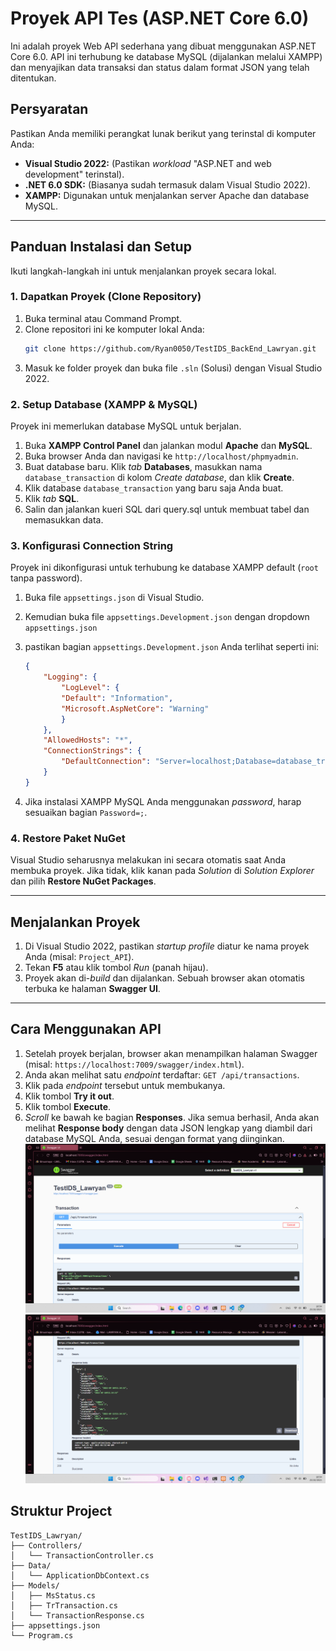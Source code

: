 # Proyek API Tes (ASP.NET Core 6.0)

Ini adalah proyek Web API sederhana yang dibuat menggunakan ASP.NET Core 6.0. API ini terhubung ke database MySQL (dijalankan melalui XAMPP) dan menyajikan data transaksi dan status dalam format JSON yang telah ditentukan.

## Persyaratan

Pastikan Anda memiliki perangkat lunak berikut yang terinstal di komputer Anda:

* **Visual Studio 2022:** (Pastikan *workload* "ASP.NET and web development" terinstal).
* **.NET 6.0 SDK:** (Biasanya sudah termasuk dalam Visual Studio 2022).
* **XAMPP:** Digunakan untuk menjalankan server Apache dan database MySQL.

---

## Panduan Instalasi dan Setup

Ikuti langkah-langkah ini untuk menjalankan proyek secara lokal.

### 1. Dapatkan Proyek (Clone Repository)

1.  Buka terminal atau Command Prompt.
2.  Clone repositori ini ke komputer lokal Anda:
    ```bash
    git clone https://github.com/Ryan0050/TestIDS_BackEnd_Lawryan.git
    ```
3.  Masuk ke folder proyek dan buka file `.sln` (Solusi) dengan Visual Studio 2022.

### 2. Setup Database (XAMPP & MySQL)

Proyek ini memerlukan database MySQL untuk berjalan.

1.  Buka **XAMPP Control Panel** dan jalankan modul **Apache** dan **MySQL**.
2.  Buka browser Anda dan navigasi ke `http://localhost/phpmyadmin`.
3.  Buat database baru. Klik *tab* **Databases**, masukkan nama `database_transaction` di kolom *Create database*, dan klik **Create**.
4.  Klik database `database_transaction` yang baru saja Anda buat.
5.  Klik *tab* **SQL**.
6.  Salin dan jalankan kueri SQL dari query.sql untuk membuat tabel dan memasukkan data.


### 3. Konfigurasi Connection String

Proyek ini dikonfigurasi untuk terhubung ke database XAMPP default (`root` tanpa password).

1.  Buka file `appsettings.json` di Visual Studio.
2.  Kemudian buka file `appsettings.Development.json` dengan dropdown `appsettings.json`
3.  pastikan bagian `appsettings.Development.json` Anda terlihat seperti ini:

    ```json
    {
        "Logging": {
            "LogLevel": {
            "Default": "Information",
            "Microsoft.AspNetCore": "Warning"
            }
        },
        "AllowedHosts": "*",
        "ConnectionStrings": {
            "DefaultConnection": "Server=localhost;Database=database_transaction;User=root;Password=;"
        }
    }

    ```
3.  Jika instalasi XAMPP MySQL Anda menggunakan *password*, harap sesuaikan bagian `Password=;`.

### 4. Restore Paket NuGet

Visual Studio seharusnya melakukan ini secara otomatis saat Anda membuka proyek. Jika tidak, klik kanan pada *Solution* di *Solution Explorer* dan pilih **Restore NuGet Packages**.

---

## Menjalankan Proyek

1.  Di Visual Studio 2022, pastikan *startup profile* diatur ke nama proyek Anda (misal: `Project_API`).
2.  Tekan **F5** atau klik tombol *Run* (panah hijau).
3.  Proyek akan di-*build* dan dijalankan. Sebuah browser akan otomatis terbuka ke halaman **Swagger UI**.

---

## Cara Menggunakan API

1.  Setelah proyek berjalan, browser akan menampilkan halaman Swagger (misal: `https://localhost:7009/swagger/index.html`).
2.  Anda akan melihat satu *endpoint* terdaftar: `GET /api/transactions`.
3.  Klik pada *endpoint* tersebut untuk membukanya.
4.  Klik tombol **Try it out**.
5.  Klik tombol **Execute**.
6.  *Scroll* ke bawah ke bagian **Responses**. Jika semua berhasil, Anda akan melihat **Response body** dengan data JSON lengkap yang diambil dari database MySQL Anda, sesuai dengan format yang diinginkan.
![Contoh Hasil JSON di Swagger](images/output1.png)
![Contoh Hasil JSON di Swagger](images/output2.png)

## Struktur Project

````
TestIDS_Lawryan/
├── Controllers/
│   └── TransactionController.cs
├── Data/
│   └── ApplicationDbContext.cs
├── Models/
│   ├── MsStatus.cs        
│   ├── TrTransaction.cs
│   └── TransactionResponse.cs
├── appsettings.json
└── Program.cs
````
